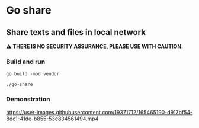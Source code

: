 # Go share

## Share texts and files in local network 

 **⚠️ THERE IS NO SECURITY ASSURANCE, PLEASE USE WITH CAUTION.** 

### Build and run

```shell
go build -mod vendor

./go-share

```

### Demonstration


https://user-images.githubusercontent.com/19371712/165465190-d917bf54-8dc1-41de-b855-53e834561494.mp4

